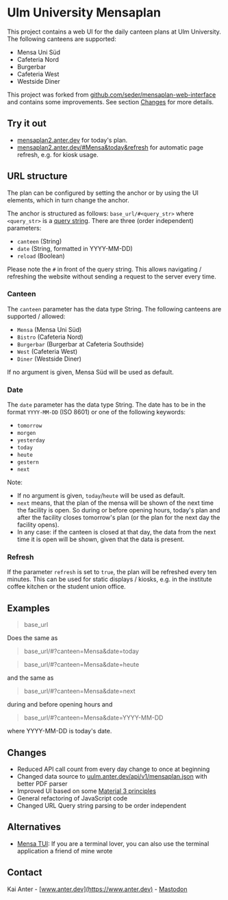 # Ulm University Mensaplan

This project contains a web UI for the daily canteen plans at Ulm University. The following canteens are supported:

- Mensa Uni Süd
- Cafeteria Nord
- Burgerbar
- Cafeteria West
- Westside Diner

This project was forked from 
[github.com/seder/mensaplan-web-interface](https://github.com/seder/mensaplan-web-interface)
and contains some improvements. See section [Changes](#changes) for more details.

## Try it out

- [mensaplan2.anter.dev](https://mensaplan2.anter.dev) for today's plan.
- [mensaplan2.anter.dev/#Mensa&today&refresh](https://mensaplan2.anter.dev/#Mensa&today&refresh) for automatic page
  refresh, e.g. for kiosk usage.

## URL structure

The plan can be configured by setting the anchor or by using the UI elements, which in turn change the anchor.

The anchor is structured as follows: `base_url/#<query_str>` where `<query_str>` is
a [query string](https://en.wikipedia.org/wiki/Query_string). There are three (order independent) parameters:

- `canteen` (String)
- `date` (String, formatted in YYYY-MM-DD)
- `reload` (Boolean)

Please note the `#` in front of the query string. This allows navigating / refreshing the website without sending a
request to the server every time.

### Canteen

The `canteen` parameter has the data type String. The following canteens are supported / allowed:

- `Mensa` (Mensa Uni Süd)
- `Bistro` (Cafeteria Nord)
- `Burgerbar` (Burgerbar at Cafeteria Southside)
- `West` (Cafeteria West)
- `Diner` (Westside Diner)

If no argument is given, Mensa Süd will be used as default.

### Date

The `date` parameter has the data type String. The date has to be in the format `YYYY-MM-DD` (ISO 8601) or one of the
following keywords:

- `tomorrow`
- `morgen`
- `yesterday`
- `today`
- `heute`
- `gestern`
- `next`

Note:

- If no argument is given, `today`/`heute` will be used as default.
- `next` means, that the plan of the mensa will be shown of the next time the facility is open. So during or before
  opening hours, today's plan and after the facility closes tomorrow's plan (or the plan for the next day the facility
  opens). 
- In any case: if the canteen is closed at that day, the data from the next time it is open will be shown, given that
  the data is present.

### Refresh

If the parameter `refresh` is set to `true`, the plan will be refreshed every ten minutes. This can be used for static
displays / kiosks, e.g. in the institute coffee kitchen or the student union office.

## Examples

>base_url

Does the same as

>base_url/#?canteen=Mensa&date=today

>base_url/#?canteen=Mensa&date=heute

and the same as

>base_url/#?canteen=Mensa&date=next

during and before opening hours and

>base_url/#?canteen=Mensa&date=YYYY-MM-DD

where YYYY-MM-DD is today's date.

## Changes

- Reduced API call count from every day change to once at beginning
- Changed data source to [uulm.anter.dev/api/v1/mensaplan.json](https://uulm.anter.dev/api/v1/mensaplan.json) with better PDF parser
- Improved UI based on some [Material 3 principles](https://m3.material.io/)
- General refactoring of JavaScript code
- Changed URL Query string parsing to be order independent

## Alternatives
- [Mensa TUI](https://github.com/LukasPietzschmann/uulm-mensa-tui): If you are a terminal lover, you can also use the terminal application a friend of mine wrote

## Contact

Kai Anter - [www.anter.dev](https://www.anter.dev) - [Mastodon](https://hachyderm.io/@Tanikai)
